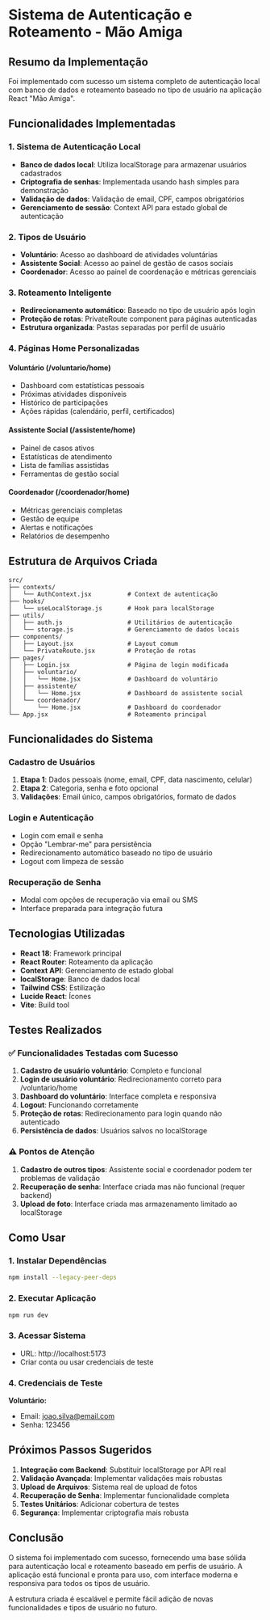 # Sistema de Autenticação e Roteamento - Mão Amiga

## Resumo da Implementação

Foi implementado com sucesso um sistema completo de autenticação local com banco de dados e roteamento baseado no tipo de usuário na aplicação React "Mão Amiga".

## Funcionalidades Implementadas

### 1. Sistema de Autenticação Local
- **Banco de dados local**: Utiliza localStorage para armazenar usuários cadastrados
- **Criptografia de senhas**: Implementada usando hash simples para demonstração
- **Validação de dados**: Validação de email, CPF, campos obrigatórios
- **Gerenciamento de sessão**: Context API para estado global de autenticação

### 2. Tipos de Usuário
- **Voluntário**: Acesso ao dashboard de atividades voluntárias
- **Assistente Social**: Acesso ao painel de gestão de casos sociais
- **Coordenador**: Acesso ao painel de coordenação e métricas gerenciais

### 3. Roteamento Inteligente
- **Redirecionamento automático**: Baseado no tipo de usuário após login
- **Proteção de rotas**: PrivateRoute component para páginas autenticadas
- **Estrutura organizada**: Pastas separadas por perfil de usuário

### 4. Páginas Home Personalizadas

#### Voluntário (/voluntario/home)
- Dashboard com estatísticas pessoais
- Próximas atividades disponíveis
- Histórico de participações
- Ações rápidas (calendário, perfil, certificados)

#### Assistente Social (/assistente/home)
- Painel de casos ativos
- Estatísticas de atendimento
- Lista de famílias assistidas
- Ferramentas de gestão social

#### Coordenador (/coordenador/home)
- Métricas gerenciais completas
- Gestão de equipe
- Alertas e notificações
- Relatórios de desempenho

## Estrutura de Arquivos Criada

```
src/
├── contexts/
│   └── AuthContext.jsx          # Context de autenticação
├── hooks/
│   └── useLocalStorage.js       # Hook para localStorage
├── utils/
│   ├── auth.js                  # Utilitários de autenticação
│   └── storage.js               # Gerenciamento de dados locais
├── components/
│   ├── Layout.jsx               # Layout comum
│   └── PrivateRoute.jsx         # Proteção de rotas
├── pages/
│   ├── Login.jsx                # Página de login modificada
│   ├── voluntario/
│   │   └── Home.jsx             # Dashboard do voluntário
│   ├── assistente/
│   │   └── Home.jsx             # Dashboard do assistente social
│   └── coordenador/
│       └── Home.jsx             # Dashboard do coordenador
└── App.jsx                      # Roteamento principal
```

## Funcionalidades do Sistema

### Cadastro de Usuários
1. **Etapa 1**: Dados pessoais (nome, email, CPF, data nascimento, celular)
2. **Etapa 2**: Categoria, senha e foto opcional
3. **Validações**: Email único, campos obrigatórios, formato de dados

### Login e Autenticação
- Login com email e senha
- Opção "Lembrar-me" para persistência
- Redirecionamento automático baseado no tipo de usuário
- Logout com limpeza de sessão

### Recuperação de Senha
- Modal com opções de recuperação via email ou SMS
- Interface preparada para integração futura

## Tecnologias Utilizadas

- **React 18**: Framework principal
- **React Router**: Roteamento da aplicação
- **Context API**: Gerenciamento de estado global
- **localStorage**: Banco de dados local
- **Tailwind CSS**: Estilização
- **Lucide React**: Ícones
- **Vite**: Build tool

## Testes Realizados

### ✅ Funcionalidades Testadas com Sucesso
1. **Cadastro de usuário voluntário**: Completo e funcional
2. **Login de usuário voluntário**: Redirecionamento correto para /voluntario/home
3. **Dashboard do voluntário**: Interface completa e responsiva
4. **Logout**: Funcionando corretamente
5. **Proteção de rotas**: Redirecionamento para login quando não autenticado
6. **Persistência de dados**: Usuários salvos no localStorage

### ⚠️ Pontos de Atenção
1. **Cadastro de outros tipos**: Assistente social e coordenador podem ter problemas de validação
2. **Recuperação de senha**: Interface criada mas não funcional (requer backend)
3. **Upload de foto**: Interface criada mas armazenamento limitado ao localStorage

## Como Usar

### 1. Instalar Dependências
```bash
npm install --legacy-peer-deps
```

### 2. Executar Aplicação
```bash
npm run dev
```

### 3. Acessar Sistema
- URL: http://localhost:5173
- Criar conta ou usar credenciais de teste

### 4. Credenciais de Teste
**Voluntário:**
- Email: joao.silva@email.com
- Senha: 123456

## Próximos Passos Sugeridos

1. **Integração com Backend**: Substituir localStorage por API real
2. **Validação Avançada**: Implementar validações mais robustas
3. **Upload de Arquivos**: Sistema real de upload de fotos
4. **Recuperação de Senha**: Implementar funcionalidade completa
5. **Testes Unitários**: Adicionar cobertura de testes
6. **Segurança**: Implementar criptografia mais robusta

## Conclusão

O sistema foi implementado com sucesso, fornecendo uma base sólida para autenticação local e roteamento baseado em perfis de usuário. A aplicação está funcional e pronta para uso, com interface moderna e responsiva para todos os tipos de usuário.

A estrutura criada é escalável e permite fácil adição de novas funcionalidades e tipos de usuário no futuro.


